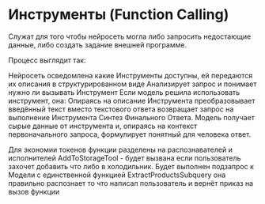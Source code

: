 # Инструменты (Function Calling) 
Cлужат для того чтобы нейросеть могла либо запросить недостающие данные, либо создать задание внешней программе.

Процесс выглядит так:

Нейросеть осведомлена какие Инструменты доступны, ей передаются их описания в структурированном виде
Анализирует запрос и понимает нужно ли вызывать Инструмент
Если модель решила использовать инструмент, она:
Опираясь на описание Инструмента преобразовывает введённый текст
вместо текстового ответа возвращает запрос на выполнение Инструмента
Синтез Финального Ответа. Модель получает сырые данные от инструмента и, опираясь на контекст первоначального запроса, формулирует понятный для человека ответ.


Для экономии токенов функции разделены на распознавателей и исполнителей
AddToStorageTool - будет вызвана если пользователь захочет добавить что либо в холодильник.
Будет выполнен подзапрос к Модели  с единственной функцией ExtractProductsSubquery
она правильно распознает то что написал пользователь и вернёт приказ на вызов функции


